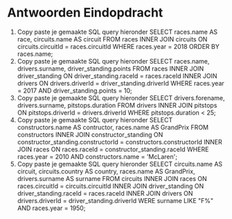 # Antwoorden Eindopdracht

1. Copy paste je gemaakte SQL query hieronder
SELECT races.name AS race, circuits.name AS circuit FROM races 
INNER JOIN circuits ON circuits.circuitId = races.circuitId
WHERE races.year = 2018
ORDER BY races.name;
2. Copy paste je gemaakte SQL query hieronder
SELECT races.name, drivers.surname, driver_standing.points FROM races 
INNER JOIN driver_standing ON driver_standing.raceId = races.raceId 
INNER JOIN drivers ON drivers.driverId = driver_standing.driverId
WHERE races.year = 2017 AND driver_standing.points = 10;
3. Copy paste je gemaakte SQL query hieronder
SELECT drivers.forename, drivers.surname, pitstops.duration FROM drivers 
INNER JOIN pitstops ON pitstops.driverId = drivers.driverId
WHERE pitstops.duration < 25;
4. Copy paste je gemaakte SQL query hieronder
SELECT constructors.name AS contructor, races.name AS GrandPrix FROM constructors 
INNER JOIN constructor_standing ON constructor_standing.constructorId = constructors.constructorId 
INNER JOIN races ON races.raceId = constructor_standing.raceId
WHERE races.year = 2010 AND constructors.name = 'McLaren';
5. Copy paste je gemaakte SQL query hieronder
SELECT circuits.name AS circuit, circuits.country AS country, races.name AS GrandPrix, drivers.surname AS surname
FROM circuits
INNER JOIN races ON races.circuitId = circuits.circuitId
INNER JOIN driver_standing ON driver_standing.raceId = races.raceId
INNER JOIN drivers ON drivers.driverId = driver_standing.driverId
WERE surname LIKE "F%" AND races.year = 1950;


